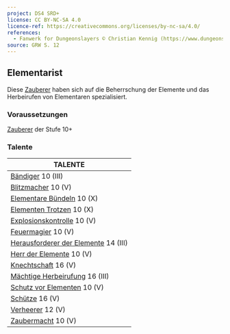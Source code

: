```yaml
---
project: DS4 SRD+
license: CC BY-NC-SA 4.0
licence-ref: https://creativecommons.org/licenses/by-nc-sa/4.0/
references: 
  - Fanwerk for Dungeonslayers © Christian Kennig (https://www.dungeonslayers.net/)
source: GRW S. 12
---
```


## Elementarist

Diese [Zauberer](charaktere-klasse-zauberer.md) haben sich auf die Beherrschung der Elemente und das Herbeirufen von Elementaren spezialisiert.

### Voraussetzungen

[Zauberer](charaktere-klasse-zauberer.md) der Stufe 10+

### Talente

| TALENTE                                                                        |
| ------------------------------------------------------------------------------ |
| [Bändiger](talente/baendiger.md) 10 (III)                                      |
| [Blitzmacher](talente/blitzmacher.md) 10 (V)                                   |
| [Elementare Bündeln](talente/elementare-buendeln.md) 10 (X)                    |
| [Elementen Trotzen](talente/elementen-trotzen.md) 10 (X)                       |
| [Explosionskontrolle](talente/explosionskontrolle.md) 10 (V)                   |
| [Feuermagier](talente/feuermagier.md) 10 (V)                                   |
| [Herausforderer der Elemente](talente/herausforderer-der-elemente.md) 14 (III) |
| [Herr der Elemente](talente/herr-der-elemente.md) 10 (V)                       |
| [Knechtschaft](talente/knechtschaft.md) 16 (V)                                 |
| [Mächtige Herbeirufung](talente/maechtige-herbeirufung.md) 16 (III)            |
| [Schutz vor Elementen](talente/schutz-vor-elementen.md) 10 (V)                 |
| [Schütze](talente/schuetze.md) 16 (V)                                          |
| [Verheerer](talente/verheerer.md) 12 (V)                                       |
| [Zaubermacht](talente/zaubermacht.md) 10 (V)                                   |

